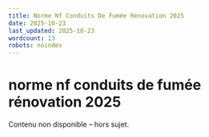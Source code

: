 ```yaml
---
title: Norme Nf Conduits De Fumée Rénovation 2025
date: 2025-10-23
last_updated: 2025-10-23
wordcount: 13
robots: noindex
---
```


# norme nf conduits de fumée rénovation 2025

Contenu non disponible – hors sujet.